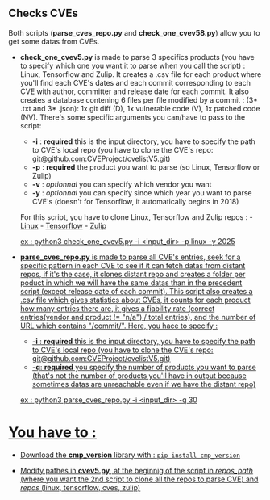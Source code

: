 ## Checks CVEs 

Both scripts (**parse_cves_repo.py** and **check_one_cvev58.py**) allow you to get some datas from CVEs.

- **check_one_cvev5.py** is made to parse 3 specifics products (you have to specify which one you want it to parse when you call the script) : Linux, Tensorflow and Zulip.
It creates a .csv file for each product where you'll find each CVE's dates and each commit corresponding to each CVE with author, committer and release date for each commit. It also creates a database contening 6 files per file modified by a commit : (3* .txt and 3* .json): 1x git diff (D), 1x vulnerable code (V), 1x patched code (NV). 
There's some specific arguments you can/have to pass to the script:
    - **-i** : **required** this is the input directory, you have to specify the path to CVE's local repo (you have to clone the CVE's repo: git@github.com:CVEProject/cvelistV5.git)
    - **-p** : **required** the product you want to parse (so Linux, Tensorflow or Zulip)
    - **-v** : *optionnal* you can specify which vendor you want
    - **-y** : *optionnal* you can specify since which year you want to parse CVE's (doesn't for Tensorflow, it automatically begins in 2018)

    For this script, you have to clone Linux, Tensorflow and Zulip repos :
        - [Linux](https://git.kernel.org/pub/scm/linux/kernel/git/stable/linux.git)
        - [Tensorflow](https://github.com/tensorflow/tensorflow.git)
        - [Zulip](https://github.com/zulip/zulip.git)

    <u>ex :<u> python3 check_one_cvev5.py -i <input_dir> -p linux -y 2025
  
- **parse_cves_repo.py** is made to parse all CVE's entries, seek for a specific pattern in each CVE to see if it can fetch datas from distant repos, if it's the case, it clones distant repo and creates a folder per poduct in which we will have the same datas than in the precedent script (except release date of each commit).
This script also creates a .csv file which gives statistics about CVEs, it counts for each product how many entries there are, it gives a fiability rate (correct entries(vendor and product != "n/a") / total entries), and the number of URL which contains "/commit/".
Here, you hace to specify :
    - **-i** : **required** this is the input directory, you have to specify the path to CVE's local repo (you have to clone the CVE's repo: git@github.com:CVEProject/cvelistV5.git)
    - **-q**: **required** you specify the number of products you want to parse (that's not the number of products you'll have in output because sometimes datas are unreachable even if we have the distant repo)

    <u>ex :<u> python3 parse_cves_repo.py -i <input_dir> -q 30
  
# You have to :

- Download the **cmp_version** library with :
    ```pip install cmp_version```
    
- Modify pathes in **cvev5.py**, at the beginnig of the script in *repos_path* (where you want the 2nd script to clone all the repos to parse CVE) and *repos* (linux, tensorflow, cves, zulip) 
